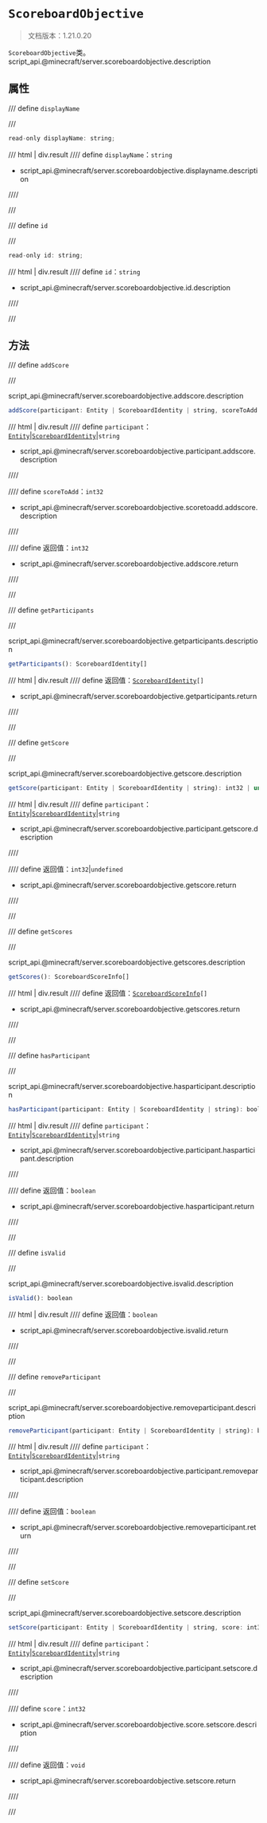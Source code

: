 # `ScoreboardObjective`

> 文档版本：1.21.0.20

`ScoreboardObjective`类。script_api.@minecraft/server.scoreboardobjective.description

## 属性

/// define
`displayName`


///

```js
read-only displayName: string;
```

/// html | div.result
//// define
`displayName`：`string`

- script_api.@minecraft/server.scoreboardobjective.displayname.description


////

///


/// define
`id`


///

```js
read-only id: string;
```

/// html | div.result
//// define
`id`：`string`

- script_api.@minecraft/server.scoreboardobjective.id.description


////

///


## 方法

/// define
`addScore`


///

script_api.@minecraft/server.scoreboardobjective.addscore.description

```js
addScore(participant: Entity | ScoreboardIdentity | string, scoreToAdd: int32): int32
```

/// html | div.result
//// define
`participant`：[`Entity`](./entity.md)|[`ScoreboardIdentity`](./scoreboardidentity.md)|`string`

- script_api.@minecraft/server.scoreboardobjective.participant.addscore.description


////

//// define
`scoreToAdd`：`int32`

- script_api.@minecraft/server.scoreboardobjective.scoretoadd.addscore.description


////

//// define
返回值：`int32`

- script_api.@minecraft/server.scoreboardobjective.addscore.return


////

///


/// define
`getParticipants`


///

script_api.@minecraft/server.scoreboardobjective.getparticipants.description

```js
getParticipants(): ScoreboardIdentity[]
```

/// html | div.result
//// define
返回值：<code><a href="../scoreboardidentity/">ScoreboardIdentity</a>[]</code>

- script_api.@minecraft/server.scoreboardobjective.getparticipants.return


////

///


/// define
`getScore`


///

script_api.@minecraft/server.scoreboardobjective.getscore.description

```js
getScore(participant: Entity | ScoreboardIdentity | string): int32 | undefined
```

/// html | div.result
//// define
`participant`：[`Entity`](./entity.md)|[`ScoreboardIdentity`](./scoreboardidentity.md)|`string`

- script_api.@minecraft/server.scoreboardobjective.participant.getscore.description


////

//// define
返回值：`int32`|`undefined`

- script_api.@minecraft/server.scoreboardobjective.getscore.return


////

///


/// define
`getScores`


///

script_api.@minecraft/server.scoreboardobjective.getscores.description

```js
getScores(): ScoreboardScoreInfo[]
```

/// html | div.result
//// define
返回值：<code><a href="../scoreboardscoreinfo/">ScoreboardScoreInfo</a>[]</code>

- script_api.@minecraft/server.scoreboardobjective.getscores.return


////

///


/// define
`hasParticipant`


///

script_api.@minecraft/server.scoreboardobjective.hasparticipant.description

```js
hasParticipant(participant: Entity | ScoreboardIdentity | string): boolean
```

/// html | div.result
//// define
`participant`：[`Entity`](./entity.md)|[`ScoreboardIdentity`](./scoreboardidentity.md)|`string`

- script_api.@minecraft/server.scoreboardobjective.participant.hasparticipant.description


////

//// define
返回值：`boolean`

- script_api.@minecraft/server.scoreboardobjective.hasparticipant.return


////

///


/// define
`isValid`


///

script_api.@minecraft/server.scoreboardobjective.isvalid.description

```js
isValid(): boolean
```

/// html | div.result
//// define
返回值：`boolean`

- script_api.@minecraft/server.scoreboardobjective.isvalid.return


////

///


/// define
`removeParticipant`


///

script_api.@minecraft/server.scoreboardobjective.removeparticipant.description

```js
removeParticipant(participant: Entity | ScoreboardIdentity | string): boolean
```

/// html | div.result
//// define
`participant`：[`Entity`](./entity.md)|[`ScoreboardIdentity`](./scoreboardidentity.md)|`string`

- script_api.@minecraft/server.scoreboardobjective.participant.removeparticipant.description


////

//// define
返回值：`boolean`

- script_api.@minecraft/server.scoreboardobjective.removeparticipant.return


////

///


/// define
`setScore`


///

script_api.@minecraft/server.scoreboardobjective.setscore.description

```js
setScore(participant: Entity | ScoreboardIdentity | string, score: int32): void
```

/// html | div.result
//// define
`participant`：[`Entity`](./entity.md)|[`ScoreboardIdentity`](./scoreboardidentity.md)|`string`

- script_api.@minecraft/server.scoreboardobjective.participant.setscore.description


////

//// define
`score`：`int32`

- script_api.@minecraft/server.scoreboardobjective.score.setscore.description


////

//// define
返回值：`void`

- script_api.@minecraft/server.scoreboardobjective.setscore.return


////

///

